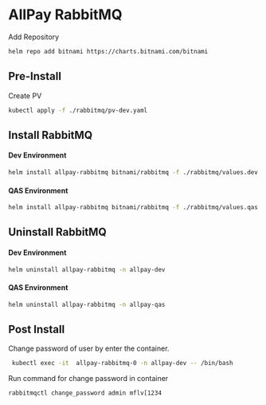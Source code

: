 # AllPay RabbitMQ
Add Repository
```sh
helm repo add bitnami https://charts.bitnami.com/bitnami
```
## Pre-Install
Create PV
```sh
kubectl apply -f ./rabbitmq/pv-dev.yaml
```
## Install RabbitMQ
#### Dev Environment
```sh
helm install allpay-rabbitmq bitnami/rabbitmq -f ./rabbitmq/values.dev.yaml -n allpay-dev
```
#### QAS Environment
```sh
helm install allpay-rabbitmq bitnami/rabbitmq -f ./rabbitmq/values.qas.yaml -n allpay-qas
```

## Uninstall RabbitMQ
#### Dev Environment
```sh
helm uninstall allpay-rabbitmq -n allpay-dev
```
#### QAS Environment
```sh
helm uninstall allpay-rabbitmq -n allpay-qas
```

## Post Install
Change password of user by enter the container.
```sh
 kubectl exec -it  allpay-rabbitmq-0 -n allpay-dev -- /bin/bash
```
Run command for change password in container
```sh
rabbitmqctl change_password admin mflv[1234
```


